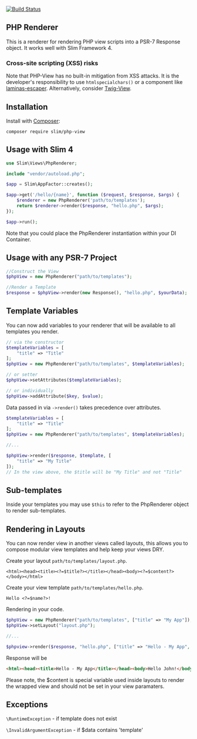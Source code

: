 [![Build Status](https://travis-ci.org/geggleto/PHP-View.svg?branch=master)](https://travis-ci.org/geggleto/PHP-View)

## PHP Renderer

This is a renderer for rendering PHP view scripts into a PSR-7 Response object. It works well with Slim Framework 4.


### Cross-site scripting (XSS) risks

Note that PHP-View has no built-in mitigation from XSS attacks. It is the developer's responsibility to use `htmlspecialchars()` or a component like [laminas-escaper](https://github.com/laminas/laminas-escaper). Alternatively, consider  [Twig-View](https://github.com/slimphp/Twig-View).


## Installation

Install with [Composer](http://getcomposer.org):

    composer require slim/php-view


## Usage with Slim 4

```php
use Slim\Views\PhpRenderer;

include "vendor/autoload.php";

$app = Slim\AppFactor::creates();

$app->get('/hello/{name}', function ($request, $response, $args) {
    $renderer = new PhpRenderer('path/to/templates');
    return $renderer->render($response, "hello.php", $args);
});

$app->run();
```

Note that you could place the PhpRenderer instantiation within your DI Container. 

## Usage with any PSR-7 Project
```php
//Construct the View
$phpView = new PhpRenderer("path/to/templates");

//Render a Template
$response = $phpView->render(new Response(), "hello.php", $yourData);
```

## Template Variables
You can now add variables to your renderer that will be available to all templates you render.

```php
// via the constructor
$templateVariables = [
    "title" => "Title"
];
$phpView = new PhpRenderer("path/to/templates", $templateVariables);

// or setter
$phpView->setAttributes($templateVariables);

// or individually
$phpView->addAttribute($key, $value);
```

Data passed in via `->render()` takes precedence over attributes.
```php
$templateVariables = [
    "title" => "Title"
];
$phpView = new PhpRenderer("path/to/templates", $templateVariables);

//...

$phpView->render($response, $template, [
    "title" => "My Title"
]);
// In the view above, the $title will be "My Title" and not "Title"
```

## Sub-templates
Inside your templates you may use `$this` to refer to the PhpRenderer object to render sub-templates.

## Rendering in Layouts
You can now render view in another views called layouts, this allows you to compose modular view templates
and help keep your views DRY.

Create your layout `path/to/templates/layout.php`.
```phtml
<html><head><title><?=$title?></title></head><body><?=$content?></body></html>
```

Create your view template `path/to/templates/hello.php`.
```phtml
Hello <?=$name?>!
```

Rendering in your code.
```php
$phpView = new PhpRenderer("path/to/templates", ["title" => "My App"]);
$phpView->setLayout("layout.php");

//...

$phpview->render($response, "hello.php", ["title" => "Hello - My App", "name" => "John"]);
```

Response will be
```html
<html><head><title>Hello - My App</title></head><body>Hello John!</body></html>
```

Please note, the $content is special variable used inside layouts to render the wrapped view and should not be set
in your view paramaters.

## Exceptions
`\RuntimeException` - if template does not exist

`\InvalidArgumentException` - if $data contains 'template'
